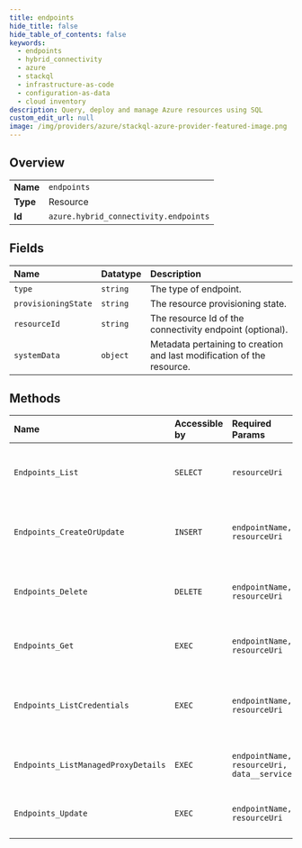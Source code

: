 ```yaml
---
title: endpoints
hide_title: false
hide_table_of_contents: false
keywords:
  - endpoints
  - hybrid_connectivity
  - azure    
  - stackql
  - infrastructure-as-code
  - configuration-as-data
  - cloud inventory
description: Query, deploy and manage Azure resources using SQL
custom_edit_url: null
image: /img/providers/azure/stackql-azure-provider-featured-image.png
---
```

  
    

## Overview
<table><tbody>
<tr><td><b>Name</b></td><td><code>endpoints</code></td></tr>
<tr><td><b>Type</b></td><td>Resource</td></tr>
<tr><td><b>Id</b></td><td><code>azure.hybrid_connectivity.endpoints</code></td></tr>
</tbody></table>

## Fields
| Name | Datatype | Description |
|:-----|:---------|:------------|
| `type` | `string` | The type of endpoint. |
| `provisioningState` | `string` | The resource provisioning state. |
| `resourceId` | `string` | The resource Id of the connectivity endpoint (optional). |
| `systemData` | `object` | Metadata pertaining to creation and last modification of the resource. |
## Methods
| Name | Accessible by | Required Params | Description |
|:-----|:--------------|:----------------|:------------|
| `Endpoints_List` | `SELECT` | `resourceUri` | List of endpoints to the target resource. |
| `Endpoints_CreateOrUpdate` | `INSERT` | `endpointName, resourceUri` | Create or update the endpoint to the target resource. |
| `Endpoints_Delete` | `DELETE` | `endpointName, resourceUri` | Deletes the endpoint access to the target resource. |
| `Endpoints_Get` | `EXEC` | `endpointName, resourceUri` | Gets the endpoint to the resource. |
| `Endpoints_ListCredentials` | `EXEC` | `endpointName, resourceUri` | Gets the endpoint access credentials to the resource. |
| `Endpoints_ListManagedProxyDetails` | `EXEC` | `endpointName, resourceUri, data__service` | Fetches the managed proxy details  |
| `Endpoints_Update` | `EXEC` | `endpointName, resourceUri` | Update the endpoint to the target resource. |
